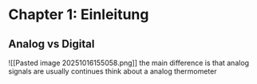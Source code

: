 # Chapter 1: Einleitung
## Analog vs Digital
![[Pasted image 20251016155058.png]]
the main difference is that analog signals are usually continues think about a analog thermometer 